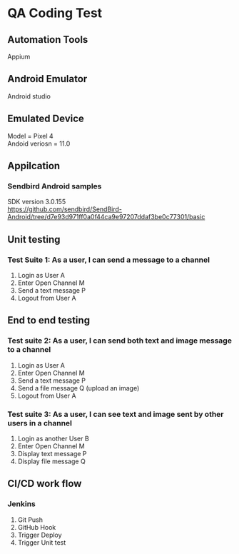# QA Coding Test

## Automation Tools
Appium

## Android Emulator
Android studio

## Emulated Device
Model = Pixel 4  
Andoid veriosn = 11.0

## Appilcation
### Sendbird Android samples
SDK version 3.0.155  
https://github.com/sendbird/SendBird-Android/tree/d7e93d971ff0a0f44ca9e97207ddaf3be0c77301/basic


## Unit testing
### Test Suite 1: As a user, I can send a message to a channel
1. Login as User A
2. Enter Open Channel M
3. Send a text message P
4. Logout from User A

## End to end testing
### Test suite 2: As a user, I can send both text and image message to a channel
1. Login as User A
2. Enter Open Channel M
3. Send a text message P
4. Send a file message Q (upload an image)
5. Logout from User A

### Test suite 3: As a user, I can see text and image sent by other users in a channel
1. Login as another User B
2. Enter Open Channel M
3. Display text message P
4. Display file message Q

## CI/CD work flow
### Jenkins
1. Git Push
2. GitHub Hook
3. Trigger Deploy
4. Trigger Unit test
